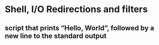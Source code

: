 # Shell, I/O Redirections and filters
## script that prints “Hello, World”, followed by a new line to the standard output
